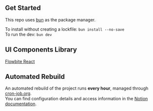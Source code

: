 ## Get Started

This repo uses [bun](https://bun.sh/) as the package manager.

To install without creating a lockfile: `bun install --no-save`  
To run the dev: `bun dev`

## UI Components Library

[Flowbite React](https://www.flowbite-react.com/)

## Automated Rebuild

An automated rebuild of the project runs **every hour**, managed through [cron-job.org](https://console.cron-job.org/).  
You can find configuration details and access information in the [Notion documentation](https://www.notion.so/tezosfoundation/Etherlink-CRON-294b402b7f6080b2bee1e9a1f8308096).
